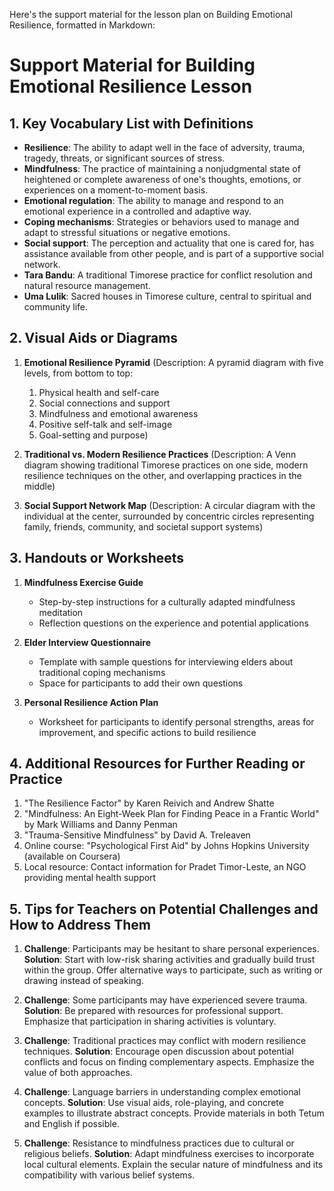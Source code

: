 Here's the support material for the lesson plan on Building Emotional Resilience, formatted in Markdown:

# Support Material for Building Emotional Resilience Lesson

## 1. Key Vocabulary List with Definitions

- **Resilience**: The ability to adapt well in the face of adversity, trauma, tragedy, threats, or significant sources of stress.
- **Mindfulness**: The practice of maintaining a nonjudgmental state of heightened or complete awareness of one's thoughts, emotions, or experiences on a moment-to-moment basis.
- **Emotional regulation**: The ability to manage and respond to an emotional experience in a controlled and adaptive way.
- **Coping mechanisms**: Strategies or behaviors used to manage and adapt to stressful situations or negative emotions.
- **Social support**: The perception and actuality that one is cared for, has assistance available from other people, and is part of a supportive social network.
- **Tara Bandu**: A traditional Timorese practice for conflict resolution and natural resource management.
- **Uma Lulik**: Sacred houses in Timorese culture, central to spiritual and community life.

## 2. Visual Aids or Diagrams

1. **Emotional Resilience Pyramid**
   (Description: A pyramid diagram with five levels, from bottom to top:
   1. Physical health and self-care
   2. Social connections and support
   3. Mindfulness and emotional awareness
   4. Positive self-talk and self-image
   5. Goal-setting and purpose)

2. **Traditional vs. Modern Resilience Practices**
   (Description: A Venn diagram showing traditional Timorese practices on one side, modern resilience techniques on the other, and overlapping practices in the middle)

3. **Social Support Network Map**
   (Description: A circular diagram with the individual at the center, surrounded by concentric circles representing family, friends, community, and societal support systems)

## 3. Handouts or Worksheets

1. **Mindfulness Exercise Guide**
   - Step-by-step instructions for a culturally adapted mindfulness meditation
   - Reflection questions on the experience and potential applications

2. **Elder Interview Questionnaire**
   - Template with sample questions for interviewing elders about traditional coping mechanisms
   - Space for participants to add their own questions

3. **Personal Resilience Action Plan**
   - Worksheet for participants to identify personal strengths, areas for improvement, and specific actions to build resilience

## 4. Additional Resources for Further Reading or Practice

1. "The Resilience Factor" by Karen Reivich and Andrew Shatte
2. "Mindfulness: An Eight-Week Plan for Finding Peace in a Frantic World" by Mark Williams and Danny Penman
3. "Trauma-Sensitive Mindfulness" by David A. Treleaven
4. Online course: "Psychological First Aid" by Johns Hopkins University (available on Coursera)
5. Local resource: Contact information for Pradet Timor-Leste, an NGO providing mental health support

## 5. Tips for Teachers on Potential Challenges and How to Address Them

1. **Challenge**: Participants may be hesitant to share personal experiences.
   **Solution**: Start with low-risk sharing activities and gradually build trust within the group. Offer alternative ways to participate, such as writing or drawing instead of speaking.

2. **Challenge**: Some participants may have experienced severe trauma.
   **Solution**: Be prepared with resources for professional support. Emphasize that participation in sharing activities is voluntary.

3. **Challenge**: Traditional practices may conflict with modern resilience techniques.
   **Solution**: Encourage open discussion about potential conflicts and focus on finding complementary aspects. Emphasize the value of both approaches.

4. **Challenge**: Language barriers in understanding complex emotional concepts.
   **Solution**: Use visual aids, role-playing, and concrete examples to illustrate abstract concepts. Provide materials in both Tetum and English if possible.

5. **Challenge**: Resistance to mindfulness practices due to cultural or religious beliefs.
   **Solution**: Adapt mindfulness exercises to incorporate local cultural elements. Explain the secular nature of mindfulness and its compatibility with various belief systems.